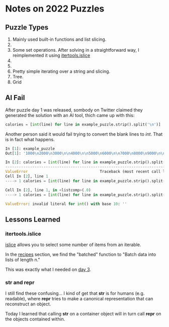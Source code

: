 # Notes on 2022 Puzzles

## Puzzle Types

01. Mainly used built-in functions and list slicing.
02.
03. Some set operations. After solving in a straightforward way, I reimplemented
    it using [itertools.islice](https://docs.python.org/3/library/itertools.html#itertools.islice)
04.
05.
06. Pretty simple iterating over a string and slicing.
07. Tree.
08. Grid


## AI Fail

After puzzle day 1 was released, sombody on Twitter claimed they generated the  solution with an AI tool, thich came up with this:

```python
calories = [int(line) for line in example_puzzle.strip().split('\n')]
```
Another person said it would fail trying to convert the blank lines to _int_. That is in fact what happens.

```python
In [1]: example_puzzle
Out[1]: '1000\n2000\n3000\n\n4000\n\n5000\n6000\n\n7000\n8000\n9000\n\n10000\n'

In [2]: calories = [int(line) for line in example_puzzle.strip().split('\n')]
---------------------------------------------------------------------------
ValueError                                Traceback (most recent call last)
Cell In [2], line 1
----> 1 calories = [int(line) for line in example_puzzle.strip().split('\n')]

Cell In [2], line 1, in <listcomp>(.0)
----> 1 calories = [int(line) for line in example_puzzle.strip().split('\n')]

ValueError: invalid literal for int() with base 10: ''
```

## Lessons Learned

### itertools.islice

[islice](https://docs.python.org/3/library/itertools.html#itertools.islice) allows you to select
some number of items from an iterable.

In the [recipes](https://docs.python.org/3/library/itertools.html#itertools-recipes) section,
we find the "batched" function to "Batch data into lists of length n."

This was exactly what I needed on [day 3](d03.py).

### __str__ and __repr__

I still find these confusing... I kind of get that __str__ is for humans (e.g. readable), where __repr__ tries to make a canonical representation that can reconstruct an object.

Today I learned that calling __str__ on a container object will in turn call __repr__ on the objects contained within.
